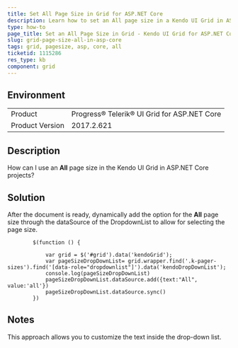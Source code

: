 ```yaml
---
title: Set All Page Size in Grid for ASP.NET Core
description: Learn how to set an All page size in a Kendo UI Grid in ASP.NET Core projects.
type: how-to
page_title: Set an All Page Size in Grid - Kendo UI Grid for ASP.NET Core
slug: grid-page-size-all-in-asp-core
tags: grid, pagesize, asp, core, all
ticketid: 1115286
res_type: kb
component: grid
---
```


## Environment

<table>
 <tr>
  <td>Product</td>
  <td>Progress® Telerik® UI Grid for ASP.NET Core</td>
 </tr>
 <tr>
  <td>Product Version</td>
  <td>2017.2.621</td>
 </tr>
</table>

## Description

How can I use an **All** page size in the Kendo UI Grid in ASP.NET Core projects?

## Solution

After the document is ready, dynamically add the option for the **All** page size through the dataSource of the DropdownList to allow for selecting the page size.

```       
        $(function () {

            var grid = $('#grid').data('kendoGrid');
            var pageSizeDropDownList= grid.wrapper.find('.k-pager-sizes').find('[data-role="dropdownlist"]').data('kendoDropDownList');
            console.log(pageSizeDropDownList)
            pageSizeDropDownList.dataSource.add({text:"All", value:'all'})
            pageSizeDropDownList.dataSource.sync()      
        })
```

## Notes

This approach allows you to customize the text inside the drop-down list.
